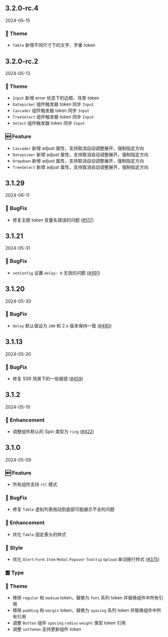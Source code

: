 ## 3.2.0-rc.4
2024-05-15
### 🎨 Theme
- `Table` 新增不同尺寸下的文字、字重 token

## 3.2.0-rc.2
2024-05-13
### 🎨 Theme
- `Input` 新增 error 状态下的边框、背景 token
- `Datepicker` 组件触发器 token 同步 `Input`
- `Cascader` 组件触发器 token 同步 `Input`
- `TreeSelect` 组件触发器 token 同步 `Input`
- `Select` 组件触发器 token 同步 `Input`

### 🆕 Feature

- `Cascader` 新增 adjust 属性，支持取消自动调整展开，强制指定方向
- `Datepicker` 新增 adjust 属性，支持取消自动调整展开，强制指定方向
- `Dropdown` 新增 adjust 属性，支持取消自动调整展开，强制指定方向
- `TreeSelect` 新增 adjust 属性，支持取消自动调整展开，强制指定方向

## 3.1.29
2024-06-11
### 🐞 BugFix
- 修复主题 token 变量名错误的问题  ([#517](https://github.com/sheinsight/shineout-next/pull/517))

## 3.1.21
2024-05-31
### 🐞 BugFix
- `setConfig` 设置 `delay: 0` 无效的问题  ([#491](https://github.com/sheinsight/shineout-next/pull/491))

## 3.1.20
2024-05-30
### 🐞 BugFix
- `delay` 默认值设为 `200` 和 2.x 版本保持一致 ([#490](https://github.com/sheinsight/shineout-next/pull/490))

## 3.1.13
2024-05-20
### 🐞 BugFix
- 修复 SSR 场景下的一些报错 ([#459](https://github.com/sheinsight/shineout-next/pull/459))

## 3.1.2
2024-05-10
### 💎 Enhancement
- 调整组件默认的 Spin 类型为 `ring` ([#422](https://github.com/sheinsight/shineout-next/pull/422))

## 3.1.0
2024-05-09

### 🆕 Feature

- 所有组件支持 `rtl` 模式

### 🐞 BugFix

- 修复 `Table` 虚拟列表拖动到底部可能展示不全的问题

### 💎 Enhancement
- 优化 `Table` 固定表头的样式

### 💅 Style

- 优化 `Alert` `Form.Item` `Modal` `Popover` `Tooltip` `Upload` 单词换行样式 ([#375](https://github.com/sheinsight/shineout-next/pull/375))

### 🆎 Type

### 🎨 Theme

- 移除 `regular` 和 `medium` token，替换为 `font` 系列 token 并替换组件中所有引用
- 移除 `padding` 和 `margin` token，替换为 `spacing` 系列 token 并替换组件中所有引用
- 调整 `Button` 组件 `spacing` `radius` `weight` 类型 token 引用
- 调整 `setToken` 支持更新组件 token


